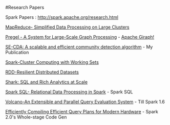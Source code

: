 #Research Papers

Spark Papers : http://spark.apache.org/research.html

[MapReduce- Simplified Data Processing on Large Clusters](http://research.google.com/archive/mapreduce.html)

[Pregel - A System for Large-Scale Graph Processing](http://dl.acm.org/citation.cfm?id=2742797) - [Apache Giraph!](http://giraph.apache.org/)

[SE-CDA: A scalable and efficient community detection algorithm](http://ieeexplore.ieee.org/document/7004318/) - My Publication

[Spark-Cluster Computing with Working Sets](http://static.usenix.org/legacy/events/hotcloud10/tech/full_papers/Zaharia.pdf)

[RDD-Resilient Distributed Datasets](http://dl.acm.org/citation.cfm?id=2228301)

[Shark: SQL and Rich Analytics at Scale](http://people.csail.mit.edu/matei/papers/2013/sigmod_shark.pdf)

[Spark SQL- Relational Data Processing in Spark](http://dl.acm.org/citation.cfm?id=2742797) - Spark SQL

[Volcano-An Extensible and Parallel Query Evaluation System](http://ieeexplore.ieee.org/document/273032/) - Till Spark 1.6

[Efficiently Compiling Efficient Query Plans for Modern Hardware](http://www.hyper-db.de/) - Spark 2.0's Whole-stage Code Gen
